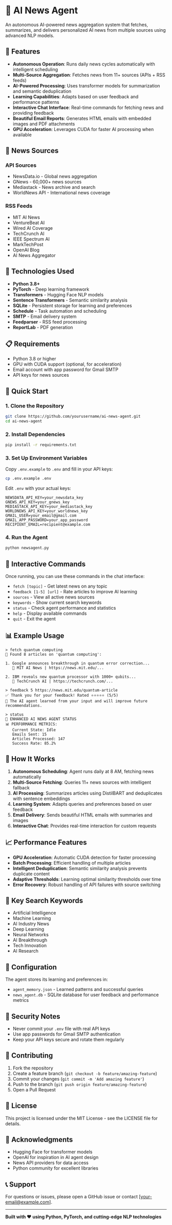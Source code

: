# 🤖 AI News Agent

An autonomous AI-powered news aggregation system that fetches, summarizes, and delivers personalized AI news from multiple sources using advanced NLP models.

## 🚀 Features

- **Autonomous Operation**: Runs daily news cycles automatically with intelligent scheduling
- **Multi-Source Aggregation**: Fetches news from 11+ sources (APIs + RSS feeds)
- **AI-Powered Processing**: Uses transformer models for summarization and semantic deduplication
- **Learning Capabilities**: Adapts based on user feedback and performance patterns
- **Interactive Chat Interface**: Real-time commands for fetching news and providing feedback
- **Beautiful Email Reports**: Generates HTML emails with embedded images and PDF attachments
- **GPU Acceleration**: Leverages CUDA for faster AI processing when available

## 📰 News Sources

### API Sources
- NewsData.io - Global news aggregation
- GNews - 60,000+ news sources
- Mediastack - News archive and search
- WorldNews API - International news coverage

### RSS Feeds
- MIT AI News
- VentureBeat AI
- Wired AI Coverage
- TechCrunch AI
- IEEE Spectrum AI
- MarkTechPost
- OpenAI Blog
- AI News Aggregator

## 🔧 Technologies Used

- **Python 3.8+**
- **PyTorch** - Deep learning framework
- **Transformers** - Hugging Face NLP models
- **Sentence Transformers** - Semantic similarity analysis
- **SQLite** - Persistent storage for learning and preferences
- **Schedule** - Task automation and scheduling
- **SMTP** - Email delivery system
- **Feedparser** - RSS feed processing
- **ReportLab** - PDF generation

## 📋 Requirements

- Python 3.8 or higher
- GPU with CUDA support (optional, for acceleration)
- Email account with app password for Gmail SMTP
- API keys for news sources

## 🚀 Quick Start

### 1. Clone the Repository
```bash
git clone https://github.com/yourusername/ai-news-agent.git
cd ai-news-agent
```

### 2. Install Dependencies
```bash
pip install -r requirements.txt
```

### 3. Set Up Environment Variables
Copy `.env.example` to `.env` and fill in your API keys:
```bash
cp .env.example .env
```

Edit `.env` with your actual keys:
```
NEWSDATA_API_KEY=your_newsdata_key
GNEWS_API_KEY=your_gnews_key
MEDIASTACK_API_KEY=your_mediastack_key
WORLDNEWS_API_KEY=your_worldnews_key
GMAIL_USER=your_email@gmail.com
GMAIL_APP_PASSWORD=your_app_password
RECIPIENT_EMAIL=recipient@example.com
```

### 4. Run the Agent
```bash
python newsagent.py
```

## 💬 Interactive Commands

Once running, you can use these commands in the chat interface:

- `fetch [topic]` - Get latest news on any topic
- `feedback [1-5] [url]` - Rate articles to improve AI learning
- `sources` - View all active news sources
- `keywords` - Show current search keywords
- `status` - Check agent performance and statistics
- `help` - Display available commands
- `quit` - Exit the agent

## 📊 Example Usage

```
> fetch quantum computing
📰 Found 8 articles on 'quantum computing':

1. Google announces breakthrough in quantum error correction...
   📍 MIT AI News | https://news.mit.edu/...

2. IBM reveals new quantum processor with 1000+ qubits...
   📍 TechCrunch AI | https://techcrunch.com/...

> feedback 5 https://news.mit.edu/quantum-article
✅ Thank you for your feedback! Rated ⭐⭐⭐⭐⭐ (5/5)
📖 The AI agent learned from your input and will improve future recommendations.

> status
🤖 ENHANCED AI NEWS AGENT STATUS
📊 PERFORMANCE METRICS:
   Current State: Idle
   Emails Sent: 15
   Articles Processed: 147
   Success Rate: 85.2%
```

## 🤖 How It Works

1. **Autonomous Scheduling**: Agent runs daily at 8 AM, fetching news automatically
2. **Multi-Source Fetching**: Queries 11+ news sources with intelligent fallback
3. **AI Processing**: Summarizes articles using DistilBART and deduplicates with sentence embeddings
4. **Learning System**: Adapts queries and preferences based on user feedback
5. **Email Delivery**: Sends beautiful HTML emails with summaries and images
6. **Interactive Chat**: Provides real-time interaction for custom requests

## 📈 Performance Features

- **GPU Acceleration**: Automatic CUDA detection for faster processing
- **Batch Processing**: Efficient handling of multiple articles
- **Intelligent Deduplication**: Semantic similarity analysis prevents duplicate content
- **Adaptive Thresholds**: Learning optimal similarity thresholds over time
- **Error Recovery**: Robust handling of API failures with source switching

## 🎯 Key Search Keywords

- Artificial Intelligence
- Machine Learning
- AI Industry News
- Deep Learning
- Neural Networks
- AI Breakthrough
- Tech Innovation
- AI Research

## 📝 Configuration

The agent stores its learning and preferences in:
- `agent_memory.json` - Learned patterns and successful queries
- `news_agent.db` - SQLite database for user feedback and performance metrics

## 🔐 Security Notes

- Never commit your `.env` file with real API keys
- Use app passwords for Gmail SMTP authentication
- Keep your API keys secure and rotate them regularly

## 🤝 Contributing

1. Fork the repository
2. Create a feature branch (`git checkout -b feature/amazing-feature`)
3. Commit your changes (`git commit -m 'Add amazing feature'`)
4. Push to the branch (`git push origin feature/amazing-feature`)
5. Open a Pull Request

## 📄 License

This project is licensed under the MIT License - see the LICENSE file for details.

## 🙏 Acknowledgments

- Hugging Face for transformer models
- OpenAI for inspiration in AI agent design
- News API providers for data access
- Python community for excellent libraries

## 📞 Support

For questions or issues, please open a GitHub issue or contact [your-email@example.com].

---

**Built with ❤️ using Python, PyTorch, and cutting-edge NLP technologies**